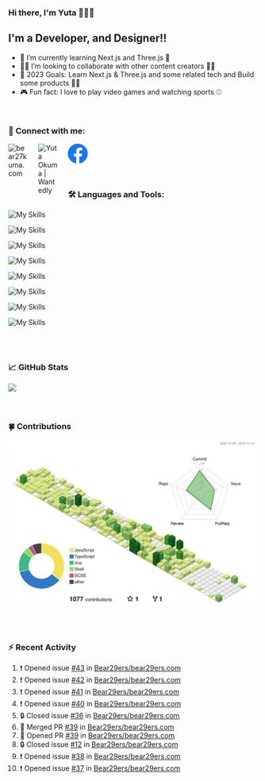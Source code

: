### Hi there, I'm Yuta 🤟🏻🐻

## I'm a Developer, and Designer!!

- 🌱 I’m currently learning Next.js and Three.js 🤣
- 👬🏻 I’m looking to collaborate with other content creators 👋🏻
- 🥅 2023 Goals: Learn Next.js & Three.js and some related tech and Build some products 💪🏻
- 🎮 Fun fact: I love to play video games and watching sports ⚾️

<br />

### :wave: Connect with me:

[<img align="left" alt="bear27kuma.com" width="40px" src="https://user-images.githubusercontent.com/39920490/156489586-f125813b-e344-46d6-9306-f5786684b976.jpg" style="margin-right: 20px;" />](https://bear29ers.github.io/)
[<img align="left" alt="Yuta Okuma | Wantedly" width="40px" src="https://user-images.githubusercontent.com/39920490/156489528-fdc520d6-10f1-43b6-8bf8-fadf8dcf1a90.jpg" style="margin-right: 20px;" />](https://www.wantedly.com/id/yuta_okuma_b)
[<img align="left" alt="Yuta Okuma | Facebook" width="40px" src="https://github.com/github/explore/blob/main/topics/facebook/facebook.png?raw=true" style="margin-right: 20px;" />](https://www.facebook.com/kumakuma1129/)

[//]: # '[<img align="left" alt="Yuta Okuma | Instagram" width="40px" src="https://github.com/github/explore/blob/main/topics/instagram/instagram.png?raw=true" />](https://www.instagram.com/bear_27earl/)'

<br />
<br />
<br />
<br />

### :hammer_and_wrench: Languages and Tools:

![My Skills](https://skillicons.dev/icons?i=html,css,sass,tailwind,bootstrap,js,ts)

![My Skills](https://skillicons.dev/icons?i=jquery,threejs,react,emotion,styledcomponents,materialui,nextjs)

![My Skills](https://skillicons.dev/icons?i=vercel,vue,nuxt,vite,nodejs,express,jest)

![My Skills](https://skillicons.dev/icons?i=regex,webpack,babel,php,laravel,mysql,sqlite)

![My Skills](https://skillicons.dev/icons?i=docker,git,github,githubactions,aws,gcp,firebase)

![My Skills](https://skillicons.dev/icons?i=vim,neovim,linux,bash,lua,markdown,svg)

![My Skills](https://skillicons.dev/icons?i=idea,vscode,atom,figma,xd,ps,ai)

![My Skills](https://skillicons.dev/icons?i=pr,ae,postman,sentry,codepen,stackoverflow,discord)

<br />
<br />

### :chart_with_upwards_trend: GitHub Stats

<div style="display: flex;">
    <a href="https://github.com/Bear29ers">
        <img height="220px;" src="https://github-readme-stats-bear29ers.vercel.app/api?username=Bear29ers&show_icons=true&theme=bear">
    </a>
</div>

<br />
<br />

### :four_leaf_clover: Contributions

![](./profile-3d-contrib/profile-green-animate.svg)

<br />
<br />

### :zap: Recent Activity

<!--START_SECTION:activity-->

1. ❗ Opened issue [#43](https://github.com/Bear29ers/bear29ers.com/issues/43) in [Bear29ers/bear29ers.com](https://github.com/Bear29ers/bear29ers.com)
2. ❗ Opened issue [#42](https://github.com/Bear29ers/bear29ers.com/issues/42) in [Bear29ers/bear29ers.com](https://github.com/Bear29ers/bear29ers.com)
3. ❗ Opened issue [#41](https://github.com/Bear29ers/bear29ers.com/issues/41) in [Bear29ers/bear29ers.com](https://github.com/Bear29ers/bear29ers.com)
4. ❗ Opened issue [#40](https://github.com/Bear29ers/bear29ers.com/issues/40) in [Bear29ers/bear29ers.com](https://github.com/Bear29ers/bear29ers.com)
5. 🔒 Closed issue [#36](https://github.com/Bear29ers/bear29ers.com/issues/36) in [Bear29ers/bear29ers.com](https://github.com/Bear29ers/bear29ers.com)
6. 🎉 Merged PR [#39](https://github.com/Bear29ers/bear29ers.com/pull/39) in [Bear29ers/bear29ers.com](https://github.com/Bear29ers/bear29ers.com)
7. 💪 Opened PR [#39](https://github.com/Bear29ers/bear29ers.com/pull/39) in [Bear29ers/bear29ers.com](https://github.com/Bear29ers/bear29ers.com)
8. 🔒 Closed issue [#12](https://github.com/Bear29ers/bear29ers.com/issues/12) in [Bear29ers/bear29ers.com](https://github.com/Bear29ers/bear29ers.com)
9. ❗ Opened issue [#38](https://github.com/Bear29ers/bear29ers.com/issues/38) in [Bear29ers/bear29ers.com](https://github.com/Bear29ers/bear29ers.com)
10. ❗ Opened issue [#37](https://github.com/Bear29ers/bear29ers.com/issues/37) in [Bear29ers/bear29ers.com](https://github.com/Bear29ers/bear29ers.com)

<!--END_SECTION:activity-->
